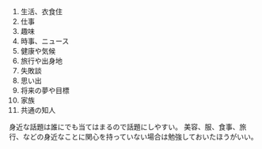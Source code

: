 1. 生活、衣食住
2. 仕事
3. 趣味
4. 時事、ニュース
5. 健康や気候
6. 旅行や出身地
7. 失敗談
8. 思い出
9. 将来の夢や目標
10. 家族
11. 共通の知人

身近な話題は誰にでも当てはまるので話題にしやすい。
美容、服、食事、旅行、などの身近なことに関心を持っていない場合は勉強しておいたほうがいい。
